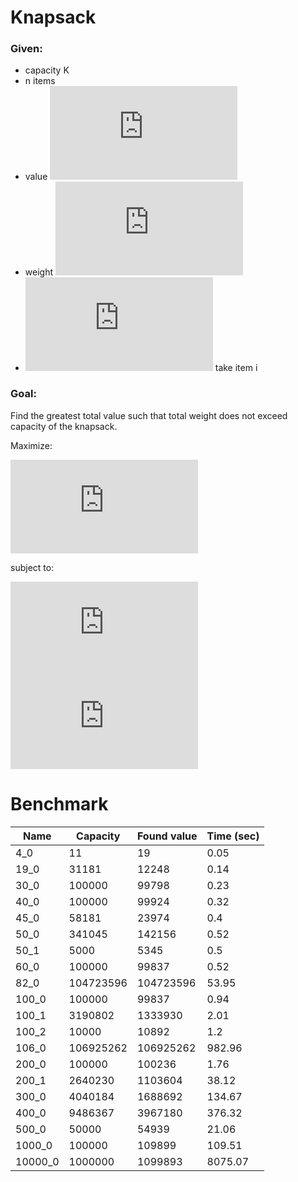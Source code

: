 # Knapsack

### Given:

 - capacity K
 - n items
 - value ![V_i](https://latex.codecogs.com/gif.latex?%5Cinline%20V_i)
 - weight ![W_i](https://latex.codecogs.com/gif.latex?%5Cinline%20W_i)
 - ![X_i](https://latex.codecogs.com/gif.latex?%5Cinline%20X_i) take item i

### Goal:

Find the greatest total value such that total weight does not exceed capacity of the knapsack.

Maximize:

![max_func](https://latex.codecogs.com/gif.latex?%5Csum_%7Bi%5C%20%5Cin%5C%201%5C%2C...%5C%2Cn%7D%5C%20v_i%5C%2Cx_i)

subject to:

![sum_constraint](https://latex.codecogs.com/gif.latex?%5Cinline%20%5Csum_%7Bi%20%5Cin%201%5C%2C...%5C%2Cn%7D%20w_i%20%5Ccdot%20x_i%20%5Cle%20K)  
![x_i_constraint](https://latex.codecogs.com/gif.latex?x_i%5C%20%5Cin%5C%20%5C%7B0%2C%5C%2C1%5C%7D%5C%20%28i%5C%20%5Cin%5C%201%5C%2C...%5C%2Cn%29)

# Benchmark

|Name|Capacity|Found value|Time (sec)|
|----|----|----|----|
|4_0|11|19|0.05|
|19_0|31181|12248|0.14|
|30_0|100000|99798|0.23|
|40_0|100000|99924|0.32|
|45_0|58181|23974|0.4|
|50_0|341045|142156|0.52|
|50_1|5000|5345|0.5|
|60_0|100000|99837|0.52|
|82_0|104723596|104723596|53.95|
|100_0|100000|99837|0.94|
|100_1|3190802|1333930|2.01|
|100_2|10000|10892|1.2|
|106_0|106925262|106925262|982.96|
|200_0|100000|100236|1.76|
|200_1|2640230|1103604|38.12|
|300_0|4040184|1688692|134.67|
|400_0|9486367|3967180|376.32|
|500_0|50000|54939|21.06|
|1000_0|100000|109899|109.51|
|10000_0|1000000|1099893|8075.07|
